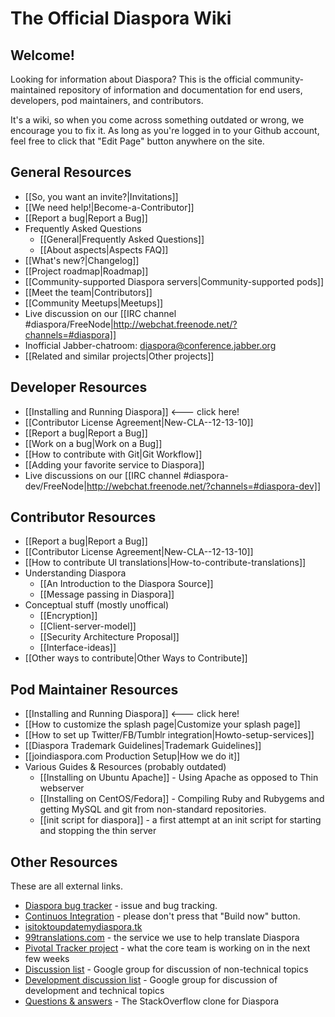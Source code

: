 # The Official Diaspora Wiki

## Welcome!
Looking for information about Diaspora? This is the official community-maintained repository
of information and documentation for end users, developers, pod maintainers, and contributors. 

It's a wiki, so when you come across something outdated or wrong, we encourage you to fix it.
As long as you're logged in to your Github account, feel free to click that "Edit Page" button
anywhere on the site.

## General Resources
* [[So, you want an invite?|Invitations]]
* [[We need help!|Become-a-Contributor]]
* [[Report a bug|Report a Bug]]
* Frequently Asked Questions 
   * [[General|Frequently Asked Questions]]
   * [[About aspects|Aspects FAQ]]
* [[What's new?|Changelog]]
* [[Project roadmap|Roadmap]]
* [[Community-supported Diaspora servers|Community-supported pods]]
* [[Meet the team|Contributors]]
* [[Community Meetups|Meetups]]
* Live discussion on our [[IRC channel #diaspora/FreeNode|http://webchat.freenode.net/?channels=#diaspora]]
* Inofficial Jabber-chatroom: diaspora@conference.jabber.org
* [[Related and similar projects|Other projects]]

## Developer Resources
* [[Installing and Running Diaspora]] &lt;--- click here!
* [[Contributor License Agreement|New-CLA--12-13-10]]
* [[Report a bug|Report a Bug]]
* [[Work on a bug|Work on a Bug]]
* [[How to contribute with Git|Git Workflow]]
* [[Adding your favorite service to Diaspora]]
* Live discussions on our [[IRC channel #diaspora-dev/FreeNode|http://webchat.freenode.net/?channels=#diaspora-dev]]

## Contributor Resources
* [[Report a bug|Report a Bug]]
* [[Contributor License Agreement|New-CLA--12-13-10]]
* [[How to contribute UI translations|How-to-contribute-translations]]
* Understanding Diaspora
  * [[An Introduction to the Diaspora Source]]
  * [[Message passing in Diaspora]]
* Conceptual stuff (mostly unoffical)
  * [[Encryption]]
  * [[Client-server-model]]
  * [[Security Architecture Proposal]]
  * [[Interface-ideas]]
* [[Other ways to contribute|Other Ways to Contribute]]

## Pod Maintainer Resources
* [[Installing and Running Diaspora]] <--- click here!
* [[How to customize the splash page|Customize your splash page]]
* [[How to set up Twitter/FB/Tumblr integration|Howto-setup-services]]
* [[Diaspora Trademark Guidelines|Trademark Guidelines]]
* [[joindiaspora.com Production Setup|How we do it]]
* Various Guides & Resources (probably outdated)
  * [[Installing on Ubuntu Apache]] - Using Apache as opposed to Thin webserver
  * [[Installing on CentOS/Fedora]] - Compiling Ruby and Rubygems and getting MySQL and git from non-standard repositories.
  * [[init script for diaspora]] - a first attempt at an init script for starting and stopping the thin server

## Other Resources
These are all external links.

* [Diaspora bug tracker](http://bugs.joindiaspora.com/projects/diaspora/issues) - issue and bug tracking.
* [Continuos Integration](http://ci.joindiaspora.com) - please don't press that "Build now" button.
* [isitoktoupdatemydiaspora.tk](http://isitoktoupdatemydiaspora.tk/)
* [99translations.com](http://99translations.com/public_projects/show/181) - the service we use to help translate Diaspora
* [Pivotal Tracker project](https://www.pivotaltracker.com/projects/61641) - what the core team is working on in the next few weeks
* [Discussion list](http://groups.google.com/group/diaspora-discuss) - Google group for discussion of non-technical topics
* [Development discussion list](http://groups.google.com/group/diaspora-dev) - Google group for discussion of development and technical topics
* [Questions & answers](http://diaspora.shapado.com/) - The StackOverflow clone for Diaspora

